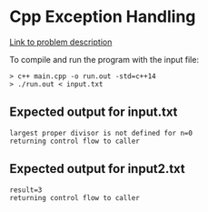 # Cpp Exception Handling

[Link to problem description](https://www.hackerrank.com/challenges/cpp-exception-handling/problem)

To compile and run the program with the input file:

```
> c++ main.cpp -o run.out -std=c++14
> ./run.out < input.txt
```

## Expected output for input.txt

```
largest proper divisor is not defined for n=0
returning control flow to caller
```

## Expected output for input2.txt

```
result=3
returning control flow to caller
```
